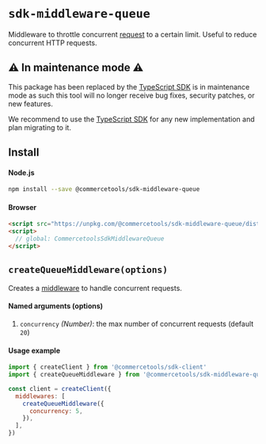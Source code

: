 # `sdk-middleware-queue`

Middleware to throttle concurrent [request](/sdk/Glossary#clientrequest) to a certain limit. Useful to reduce concurrent HTTP requests.

## ⚠️ In maintenance mode ⚠️

This package has been replaced by the <a href="https://docs.commercetools.com/sdk/typescript-sdk">TypeScript SDK</a> is in maintenance mode as such this tool will no longer receive bug fixes, security patches, or new features.

We recommend to use the <a href="https://docs.commercetools.com/sdk/typescript-sdk">TypeScript SDK</a> for any new implementation and plan migrating to it.

## Install

#### Node.js

```bash
npm install --save @commercetools/sdk-middleware-queue
```

#### Browser

```html
<script src="https://unpkg.com/@commercetools/sdk-middleware-queue/dist/commercetools-sdk-middleware-queue.umd.min.js"></script>
<script>
  // global: CommercetoolsSdkMiddlewareQueue
</script>
```

## `createQueueMiddleware(options)`

Creates a [middleware](/sdk/Glossary#middleware) to handle concurrent requests.

#### Named arguments (options)

1.  `concurrency` _(Number)_: the max number of concurrent requests (default `20`)

#### Usage example

```js
import { createClient } from '@commercetools/sdk-client'
import { createQueueMiddleware } from '@commercetools/sdk-middleware-queue'

const client = createClient({
  middlewares: [
    createQueueMiddleware({
      concurrency: 5,
    }),
  ],
})
```
